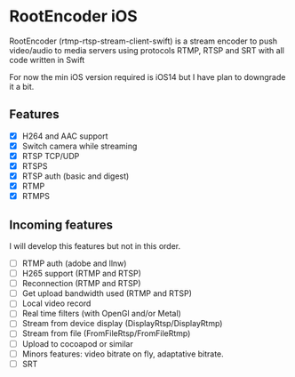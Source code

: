 # RootEncoder iOS

RootEncoder (rtmp-rtsp-stream-client-swift) is a stream encoder to push video/audio to media servers using protocols RTMP, RTSP and SRT with all code written in Swift

For now the min iOS version required is iOS14 but I have plan to downgrade it a bit.

## Features

- [x] H264 and AAC support
- [x] Switch camera while streaming
- [x] RTSP TCP/UDP
- [x] RTSPS
- [x] RTSP auth (basic and digest)
- [x] RTMP
- [x] RTMPS

## Incoming features

I will develop this features but not in this order.

- [ ] RTMP auth (adobe and llnw)
- [ ] H265 support (RTMP and RTSP)
- [ ] Reconnection (RTMP and RTSP)
- [ ] Get upload bandwidth used (RTMP and RTSP)
- [ ] Local video record
- [ ] Real time filters (with OpenGl and/or Metal)
- [ ] Stream from device display (DisplayRtsp/DisplayRtmp)
- [ ] Stream from file (FromFileRtsp/FromFileRtmp)
- [ ] Upload to cocoapod or similar
- [ ] Minors features: video bitrate on fly, adaptative bitrate.
- [ ] SRT

